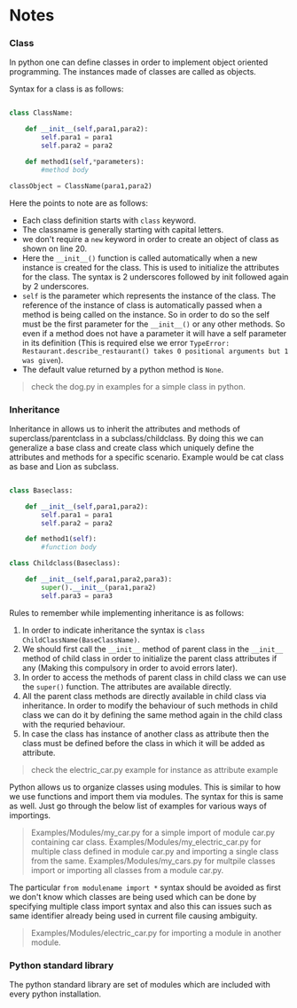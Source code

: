 # Notes

### Class

In python one can define classes in order to implement object oriented programming. The instances made of classes are called as objects.

Syntax for a class is as follows:

``` Python

class ClassName:

    def __init__(self,para1,para2):
        self.para1 = para1
        self.para2 = para2

    def method1(self,*parameters):
        #method body

classObject = ClassName(para1,para2)

```

Here the points to note are as follows:
- Each class definition starts with `class` keyword.
- The classname is generally starting with capital letters.
- we don't require a `new` keyword in order to create an object of class as shown on line 20.
- Here the `__init__()` function is called automatically when a new instance is created for the class. This is used to initialize the attributes for the class. The syntax is 2 underscores followed by init followed again by 2 underscores.
- `self` is the parameter which represents the instance of the class. The reference of the instance of class is automatically passed when a method is being called on the instance. So in order to do so the self must be the first parameter for the `__init__()` or any other methods. So even if a method does not have a parameter it will have a self parameter in its definition (This is required else we error `TypeError: Restaurant.describe_restaurant() takes 0 positional arguments but 1 was given`).
- The default value returned by a python method is `None`.

> check the dog.py in examples for a simple class in python.

### Inheritance

Inheritance in allows us to inherit the attributes and methods of superclass/parentclass in a subclass/childclass. By doing this we can generalize a base class and create class which uniquely define the attributes and methods for a specific scenario. Example would be cat class as base and Lion as subclass.

``` Python

class Baseclass:

    def __init__(self,para1,para2):
        self.para1 = para1
        self.para2 = para2

    def method1(self):
        #function body

class Childclass(Baseclass):

    def __init__(self,para1,para2,para3):
        super().__init__(para1,para2)
        self.para3 = para3

```

Rules to remember while implementing inheritance is as follows:
1) In order to indicate inheritance the syntax is `class ChildClassName(BaseClassName)`.
2) We should first call the `__init__` method of parent class in the `__init__` method of child class in order to initialize the parent class attributes if any (Making this compulsory in order to avoid errors later).
3) In order to access the methods of parent class in child class we can use the `super()` function. The attributes are available directly.
4) All the parent class methods are directly available in child class via inheritance. In order to modify the behaviour of such methods in child class we can do it by defining the same method again in the child class with the requried behaviour.
5) In case the class has instance of another class as attribute then the class must be defined before the class in which it will be added as attribute.

> check the electric_car.py example for instance as attribute example

Python allows us to organize classes using modules. This is similar to how we use functions and import them via modules. The syntax for this is same as well. Just go through the below list of examples for various ways of importings.

> Examples/Modules/my_car.py for a simple import of module car.py containing car class.
> Examples/Modules/my_electric_car.py for multiple class defined in module car.py and importing a single class from the same.
> Examples/Modules/my_cars.py for multpile classes import or importing all classes from a module car.py.

The particular `from modulename import *` syntax should be avoided as first we don't know which classes are being used which can be done by specifying multiple class import syntax and also this can issues such as same identifier already being used in current file causing ambiguity.

> Examples/Modules/electric_car.py for importing a module in another module.

### Python standard library

The python standard library are set of modules which are included with every python installation.